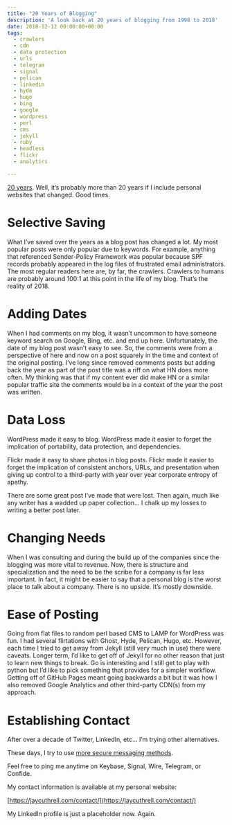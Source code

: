 ```yaml
---
title: "20 Years of Blogging"
description: 'A look back at 20 years of blogging from 1998 to 2018'
date: 2018-12-12 00:00:00+00:00
tags: 
  - crawlers
  - cdn
  - data protection
  - urls
  - telegram
  - signal
  - pelican
  - linkedin
  - hyde
  - hugo
  - bing
  - google
  - wordpress
  - perl
  - cms
  - jekyll
  - ruby
  - headless
  - flickr
  - analytics

---
```


[20 years](/the-fudge-faq). Well, it’s probably more than 20 years if I include personal websites that changed. Good times.

# Selective Saving

What I’ve saved over the years as a blog post has changed a lot. My most popular posts were only popular due to keywords. For example, anything that referenced Sender-Policy Framework was popular because SPF records probably appeared in the log files of frustrated email administrators. The most regular readers here are, by far, the crawlers. Crawlers to humans are probably around 100:1 at this point in the life of my blog. That’s the reality of 2018.

# Adding Dates

When I had comments on my blog, it wasn’t uncommon to have someone keyword search on Google, Bing, etc. and end up here. Unfortunately, the date of my blog post wasn’t easy to see. So, the comments were from a perspective of here and now on a post squarely in the time and context of the original posting. I’ve long since removed comments posts but adding back the year as part of the post title was a riff on what HN does more often. My thinking was that if my content ever did make HN or a similar popular traffic site the comments would be in a context of the year the post was written.

# Data Loss

WordPress made it easy to blog. WordPress made it easier to forget the implication of portability, data protection, and dependencies.

Flickr made it easy to share photos in blog posts. Flickr made it easier to forget the implication of consistent anchors, URLs, and presentation when giving up control to a third-party with year over year corporate entropy of apathy.

There are some great post I’ve made that were lost. Then again, much like any writer has a wadded up paper collection… I chalk up my losses to writing a better post later.

# Changing Needs

When I was consulting and during the build up of the companies since the blogging was more vital to revenue. Now, there is structure and specialization and the need to be the scribe for a company is far less important. In fact, it might be easier to say that a personal blog is the worst place to talk about a company. There is no upside. It’s mostly downside.

# Ease of Posting

Going from flat files to random perl based CMS to LAMP for WordPress was fun. I had several flirtations with Ghost, Hyde, Pelican, Hugo, etc. However, each time I tried to get away from Jekyll (still very much in use) there were caveats. Longer term, I’d like to get off of Jekyll for no other reason that just to learn new things to break. Go is interesting and I still get to play with python but I’d like to pick something that provides for a simpler workflow. Getting off of GitHub Pages meant going backwards a bit but it was how I also removed Google Analytics and other third-party CDN(s) from my approach.

# Establishing Contact

After over a decade of Twitter, LinkedIn, etc… I’m trying other alternatives.

These days, I try to use [more secure messaging methods](https://ssd.eff.org/en/module/communicating-others).

Feel free to ping me anytime on Keybase, Signal, Wire, Telegram, or Confide.

My contact information is available at my personal website:

[https://jaycuthrell.com/contact/](https://jaycuthrell.com/contact/)

My LinkedIn profile is just a placeholder now. Again.
